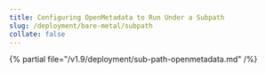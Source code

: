 ```yaml
---
title: Configuring OpenMetadata to Run Under a Subpath
slug: /deployment/bare-metal/subpath
collate: false
---
```


{% partial file="/v1.9/deployment/sub-path-openmetadata.md" /%}

